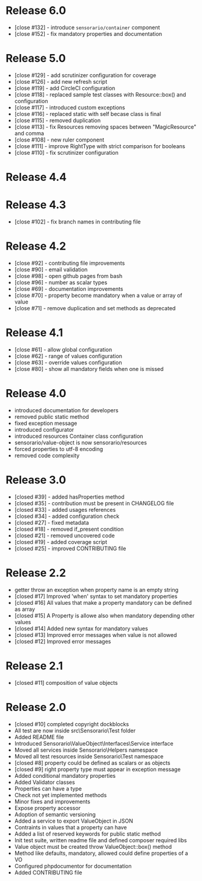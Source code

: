 # Release 6.0

 * [close #132] - introduce `sensorario/container` component
 * [close #152] - fix mandatory properties and documentation

# Release 5.0

 * [close #129] - add scrutinizer configuration for coverage
 * [close #126] - add new refresh script
 * [close #119] - add CircleCI configuration
 * [close #118] - replaced sample test classes with Resource::box() and configuration
 * [close #117] - introduced custom exceptions
 * [close #116] - replaced static with self becase class is final
 * [close #115] - removed duplication
 * [close #113] - fix Resources removing spaces between "MagicResource" and comma
 * [close #108] - new ruler component
 * [close #111] - improve RightType with strict comparison for booleans
 * [close #110] - fix scrutinizer configuration

# Release 4.4

# Release 4.3

 * [close #102] - fix branch names in contributing file

# Release 4.2

 * [close #92] - contributing file improvements
 * [close #90] - email validation
 * [close #98] - open github pages from bash
 * [close #96] - number as scalar types
 * [close #69] - documentation improvements
 * [close #70] - property become mandatory when a value or array of value
 * [close #71] - remove duplication and set methods as deprecated

# Release 4.1

 * [close #61] - allow global configuration
 * [close #62] - range of values configuration
 * [close #63] - override values configuration
 * [close #80] - show all mandatory fields when one is missed

# Release 4.0

 * introduced documentation for developers
 * removed public static method
 * fixed exception message
 * introduced configurator
 * introduced resources Container class configuration
 * sensorario/value-object is now sensorario/resources
 * forced properties to utf-8 encoding
 * removed code complexity

# Release 3.0

 * [closed #39] - added hasProperties method
 * [closed #35] - contribution must be present in CHANGELOG file
 * [closed #33] - added usages references
 * [closed #34] - added configuration check
 * [closed #27] - fixed metadata
 * [closed #18] - removed if_present condition
 * [closed #21] - removed uncovered code
 * [closed #19] - added coverage script
 * [closed #25] - improved CONTRIBUTING file

# Release 2.2

 * getter throw an exception when property name is an empty string
 * [closed #17] Improved 'when' syntax to set mandatory properties
 * [closed #16] All values that make a property mandatory can be defined as array
 * [closed #15] A Property is allowe also when mandatory depending other values
 * [closed #14] Added new syntax for mandatory values
 * [closed #13] Improved error messages when value is not allowed
 * [closed #12] Improved error messages

# Release 2.1

 * [closed #11] composition of value objects

# Release 2.0

 * [closed #10] completed copyright dockblocks
 * All test are now inside src\Sensorario\Test folder
 * Added README file
 * Introduced Sensorario\ValueObject\Interfaces\Service interface
 * Moved all services inside Sensorario\Helpers namespace
 * Moved all test resources inside Sensorario\Test namespace
 * [closed #8] property could be defined as scalars or as objects
 * [closed #9] right property type must appear in exception message
 * Added conditional mandatory properties
 * Added Validator classes
 * Properties can have a type
 * Check not yet implemented methods
 * Minor fixes and improvements
 * Expose property accessor
 * Adoption of semantic versioning
 * Added a service to export ValueObject in JSON
 * Contraints in values that a property can have
 * Added a list of reserved keywords for public static method
 * Init test suite, written readme file and defined composer required libs
 * Value object must be created throw ValueObject::box() method
 * Method like defaults, mandatory, allowed could define properties of a VO
 * Configured phpdocumentor for documentation
 * Added CONTRIBUTING file
